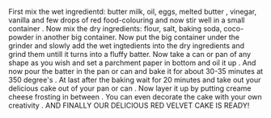 First mix the wet ingredientd:
butter milk, oil, eggs, melted butter , vinegar, vanilla and few drops of red food-colouring and now stir well in a small container .
Now mix the dry ingredients:
flour, salt, baking soda, coco-powder in another big container.
Now put the big container under the grinder and slowly add the wet ingtedients into the dry ingredients and grind them untill it turns into a fluffy batter.
Now take a can or pan of any shape as you wish and set a parchment paper in bottom and oil it up .
And now pour the batter in the pan or can and bake it for about 30-35 minutes at 350 degree's .
At last after the baking wait for 20 minutes and take out your delicious cake out of your pan or can .
Now layer it up by putting creame cheese frosting in between .
You can even decorate the cake with your own creativity .
AND FINALLY OUR DELICIOUS RED VELVET CAKE IS READY!